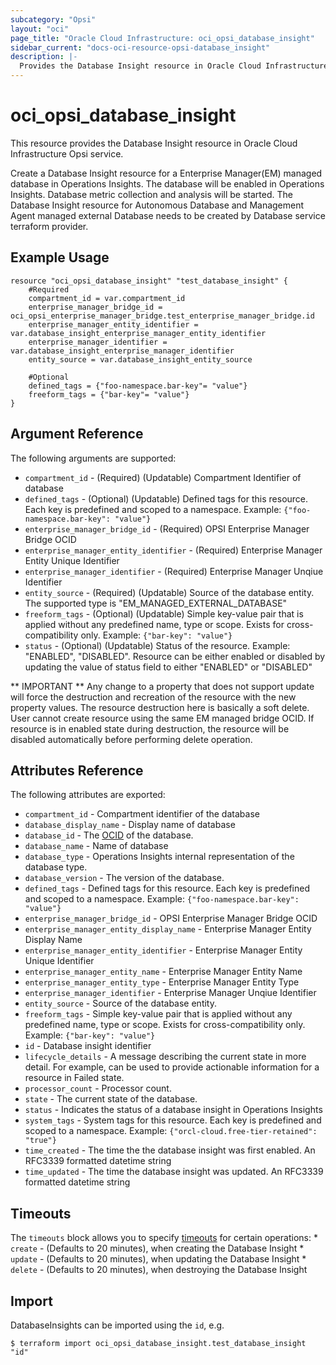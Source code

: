 ```yaml
---
subcategory: "Opsi"
layout: "oci"
page_title: "Oracle Cloud Infrastructure: oci_opsi_database_insight"
sidebar_current: "docs-oci-resource-opsi-database_insight"
description: |-
  Provides the Database Insight resource in Oracle Cloud Infrastructure Opsi service
---
```


# oci_opsi_database_insight
This resource provides the Database Insight resource in Oracle Cloud Infrastructure Opsi service.

Create a Database Insight resource for a Enterprise Manager(EM) managed database in Operations Insights. The database will be enabled in Operations Insights. Database metric collection and analysis will be started. The Database Insight resource for Autonomous Database and Management Agent managed external Database needs to be created by Database service terraform provider. 


## Example Usage

```hcl
resource "oci_opsi_database_insight" "test_database_insight" {
	#Required
	compartment_id = var.compartment_id
	enterprise_manager_bridge_id = oci_opsi_enterprise_manager_bridge.test_enterprise_manager_bridge.id
	enterprise_manager_entity_identifier = var.database_insight_enterprise_manager_entity_identifier
	enterprise_manager_identifier = var.database_insight_enterprise_manager_identifier
	entity_source = var.database_insight_entity_source

	#Optional
	defined_tags = {"foo-namespace.bar-key"= "value"}
	freeform_tags = {"bar-key"= "value"}
}
```

## Argument Reference

The following arguments are supported:

* `compartment_id` - (Required) (Updatable) Compartment Identifier of database
* `defined_tags` - (Optional) (Updatable) Defined tags for this resource. Each key is predefined and scoped to a namespace. Example: `{"foo-namespace.bar-key": "value"}` 
* `enterprise_manager_bridge_id` - (Required) OPSI Enterprise Manager Bridge OCID
* `enterprise_manager_entity_identifier` - (Required) Enterprise Manager Entity Unique Identifier
* `enterprise_manager_identifier` - (Required) Enterprise Manager Unqiue Identifier
* `entity_source` - (Required) (Updatable) Source of the database entity. The supported type is "EM_MANAGED_EXTERNAL_DATABASE"
* `freeform_tags` - (Optional) (Updatable) Simple key-value pair that is applied without any predefined name, type or scope. Exists for cross-compatibility only. Example: `{"bar-key": "value"}` 
* `status` - (Optional) (Updatable) Status of the resource. Example: "ENABLED", "DISABLED". Resource can be either enabled or disabled by updating the value of status field to either "ENABLED" or "DISABLED"


** IMPORTANT **
Any change to a property that does not support update will force the destruction and recreation of the resource with the new property values. The resource destruction here is basically a soft delete. User cannot create resource using the same EM managed bridge OCID. If resource is in enabled state during destruction, the resource will be disabled automatically before performing delete operation.

## Attributes Reference

The following attributes are exported:

* `compartment_id` - Compartment identifier of the database
* `database_display_name` - Display name of database
* `database_id` - The [OCID](https://docs.cloud.oracle.com/iaas/Content/General/Concepts/identifiers.htm) of the database.
* `database_name` - Name of database
* `database_type` - Operations Insights internal representation of the database type.
* `database_version` - The version of the database.
* `defined_tags` - Defined tags for this resource. Each key is predefined and scoped to a namespace. Example: `{"foo-namespace.bar-key": "value"}` 
* `enterprise_manager_bridge_id` - OPSI Enterprise Manager Bridge OCID
* `enterprise_manager_entity_display_name` - Enterprise Manager Entity Display Name
* `enterprise_manager_entity_identifier` - Enterprise Manager Entity Unique Identifier
* `enterprise_manager_entity_name` - Enterprise Manager Entity Name
* `enterprise_manager_entity_type` - Enterprise Manager Entity Type
* `enterprise_manager_identifier` - Enterprise Manager Unqiue Identifier
* `entity_source` - Source of the database entity.
* `freeform_tags` - Simple key-value pair that is applied without any predefined name, type or scope. Exists for cross-compatibility only. Example: `{"bar-key": "value"}` 
* `id` - Database insight identifier
* `lifecycle_details` - A message describing the current state in more detail. For example, can be used to provide actionable information for a resource in Failed state.
* `processor_count` - Processor count.
* `state` - The current state of the database.
* `status` - Indicates the status of a database insight in Operations Insights
* `system_tags` - System tags for this resource. Each key is predefined and scoped to a namespace. Example: `{"orcl-cloud.free-tier-retained": "true"}` 
* `time_created` - The time the the database insight was first enabled. An RFC3339 formatted datetime string
* `time_updated` - The time the database insight was updated. An RFC3339 formatted datetime string

## Timeouts

The `timeouts` block allows you to specify [timeouts](https://registry.terraform.io/providers/hashicorp/oci/latest/docs/guides/changing_timeouts) for certain operations:
	* `create` - (Defaults to 20 minutes), when creating the Database Insight
	* `update` - (Defaults to 20 minutes), when updating the Database Insight
	* `delete` - (Defaults to 20 minutes), when destroying the Database Insight


## Import

DatabaseInsights can be imported using the `id`, e.g.

```
$ terraform import oci_opsi_database_insight.test_database_insight "id"
```

